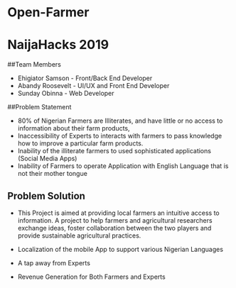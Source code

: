 # Open-Farmer

# NaijaHacks 2019

##Team Members 

- Ehigiator Samson - Front/Back End Developer
- Abandy Roosevelt - UI/UX and Front End Developer
- Sunday Obinna - Web Developer

##Problem Statement 
- 80% of Nigerian Farmers are Illiterates, and have little or no access to information about their farm products,
- Inaccessibility of Experts to interacts with farmers to pass knowledge how to improve a particular farm products.
- Inability of the illiterate farmers to used sophisticated applications (Social Media Apps)
- Inability of Farmers to operate Application with English Language that is not their mother tongue


## Problem Solution 

- This Project is aimed at providing local farmers an intuitive access to information.
A project to help farmers and agricultural researchers exchange ideas, foster collaboration between the two players and provide sustainable agricultural practices.

- Localization of the mobile App to support various Nigerian Languages

- A tap away from Experts

- Revenue Generation for Both Farmers and Experts
 
 
